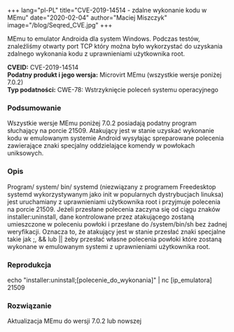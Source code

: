 +++
lang="pl-PL"
title="CVE-2019-14514 - zdalne wykonanie kodu w MEmu"
date="2020-02-04"
author="Maciej Miszczyk"
image="/blog/Seqred_CVE.jpg"
+++

MEmu to emulator Androida dla system Windows. Podczas testów,
znaleźliśmy otwarty port TCP który można było wykorzystać do uzyskania
zdalnego wykonania kodu z uprawnieniami użytkownika root.

**CVEID:** CVE-2019-14514\
**Podatny produkt i jego wersja:** Microvirt MEmu (wszystkie wersje
poniżej 7.0.2)\
**Typ podatności:** CWE-78: Wstrzyknięcie poleceń systemu operacyjnego

### Podsumowanie

Wszystkie wersje MEmu poniżej 7.0.2 posiadają podatny program słuchający
na porcie 21509. Atakujący jest w stanie uzyskać wykonanie kodu w
emulowanym systemie Android wysyłając spreparowane polecenia zawierające
znaki specjalny oddzielające komendy w powłokach uniksowych.

### Opis

Program/ system/ bin/ systemd (niezwiązany z programem Freedesktop
systemd wykorzystywanym jako init w popularnych dystrybucjach linuksa)
jest uruchamiany z uprawnieniami użytkownika root i przyjmuje polecenia
na porcie 21509. Jeżeli przesłane polecenia zaczyna się od ciągu znaków
installer:uninstall, dane kontrolowane przez atakującego zostaną
umieszczone w poleceniu powłoki i przesłane do /system/bin/sh bez żadnej
weryfikacji. Oznacza to, że atakujący jest w stanie przesłać znaki
specjalne takie jak ;, && lub \|\| żeby przesłać własne polecenia
powłoki które zostaną wykonane w emulowanym systemi z uprawnieniami
użytkownika root.

### Reprodukcja

echo "installer:uninstall;\[polecenie_do_wykonania\]" \| nc
\[ip_emulatora\] 21509

### Rozwiązanie

Aktualizacja MEmu do wersji 7.0.2 lub nowszej